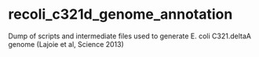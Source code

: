 recoli_c321d_genome_annotation
==============================

Dump of scripts and intermediate files used to generate E. coli C321.deltaA genome (Lajoie et al, Science 2013)
